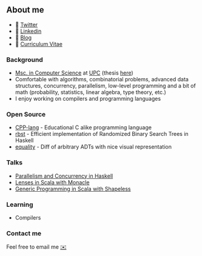 ## About me 

- :link: [Twitter](https://twitter.com/monadplus)
- :link: [Linkedin](https://www.linkedin.com/in/arnau-abella/)
- :link: [Blog](https://monadplus.pro/)
- :scroll: [Curriculum Vitae](./cv.pdf)

### Background

- [Msc. in Computer Science](https://www.fib.upc.edu/en/studies/masters/master-innovation-and-research-informatics/curriculum/specializations/advanced-computing) at [UPC](https://www.fib.upc.edu/en/) (thesis [here](https://github.com/dtim-upc/DCORE/blob/main/Distributed_Complex_Event_Recognition-Arnau_Abela.pdf))
- Comfortable with algorithms, combinatorial problems, advanced data structures, concurrency, parallelism, low-level programming and a bit of math (probability, statistics, linear algebra, type theory, etc.)
- I enjoy working on compilers and programming languages

### Open Source

- [CPP-lang](https://github.com/monadplus/CPP-lang) - Educational C alike programming language
- [rbst](https://hackage.haskell.org/package/rbst) - Efficient implementation of Randomized Binary Search Trees in Haskell
- [equality](https://github.com/monadplus/equality) - Diff of arbitrary ADTs with nice visual representation

### Talks

- [Parallelism and Concurrency in Haskell](https://github.com/monadplus/parconc-notes/blob/main/talk/01_parallelism.md)
- [Lenses in Scala with Monacle](https://github.com/monadplus/scala-lenses)
- [Generic Programming in Scala with Shapeless](https://github.com/monadplus/intro-shapeless)

### Learning

- Compilers

### Contact me

Feel free to email me [:envelope:](mailto:arnauabella@gmail.com)
